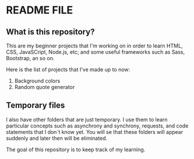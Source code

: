 # README FILE

## What is this repository?

This are my beginner projects that I'm working on in order to learn HTML, CSS, JavaSCript, Node.js, etc; and some useful frameworks such as Sass, Bootstrap, an so on.

Here is the list of projects that I've made up to now:

1. Background colors
2. Random quote generator

## Temporary files

I also have other folders that are just temporary. I use them to learn particular concepts such as asynchrony and synchrony, requests, and code statements that I don´t know yet. You will se that these folders will appear suddenly and later then will be eliminated.

The goal of this repository is to keep track of my learning.